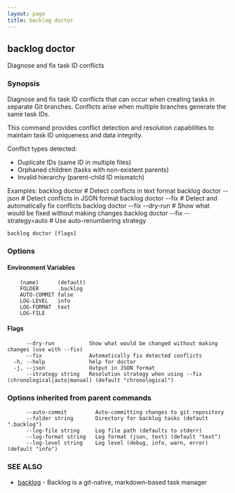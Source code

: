 ```yaml
---
layout: page
title: backlog doctor
---
```


## backlog doctor

Diagnose and fix task ID conflicts

### Synopsis

Diagnose and fix task ID conflicts that can occur when creating tasks
in separate Git branches. Conflicts arise when multiple branches generate the same task IDs.

This command provides conflict detection and resolution capabilities to maintain
task ID uniqueness and data integrity.

Conflict types detected:
- Duplicate IDs (same ID in multiple files)
- Orphaned children (tasks with non-existent parents)
- Invalid hierarchy (parent-child ID mismatch)

Examples:
  backlog doctor                    # Detect conflicts in text format
  backlog doctor --json             # Detect conflicts in JSON format
  backlog doctor --fix              # Detect and automatically fix conflicts
  backlog doctor --fix --dry-run    # Show what would be fixed without making changes
  backlog doctor --fix --strategy=auto    # Use auto-renumbering strategy

```
backlog doctor [flags]
```


### Options

#### Environment Variables

```
	(name)		(default)
	FOLDER		.backlog
	AUTO-COMMIT	false
	LOG-LEVEL	info
	LOG-FORMAT	text
	LOG-FILE	
```

#### Flags


```
      --dry-run           Show what would be changed without making changes (use with --fix)
      --fix               Automatically fix detected conflicts
  -h, --help              help for doctor
  -j, --json              Output in JSON format
      --strategy string   Resolution strategy when using --fix (chronological|auto|manual) (default "chronological")
```

### Options inherited from parent commands

```
      --auto-commit         Auto-committing changes to git repository
      --folder string       Directory for backlog tasks (default ".backlog")
      --log-file string     Log file path (defaults to stderr)
      --log-format string   Log format (json, text) (default "text")
      --log-level string    Log level (debug, info, warn, error) (default "info")
```

### SEE ALSO

* [backlog](backlog.md)	 - Backlog is a git-native, markdown-based task manager


